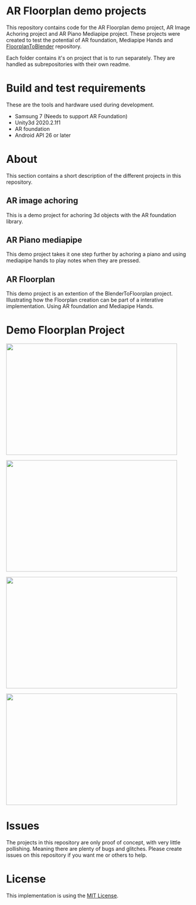 # AR Floorplan demo projects

This repository contains code for the AR Floorplan demo project, AR Image Achoring project and AR Piano Mediapipe project.
These projects were created to test the potential of AR foundation, Mediapipe Hands and [FloorplanToBlender](https://github.com/grebtsew/FloorplanToBlender3d) repository.

Each folder contains it's on project that is to run separately. They are handled as subrepositories with their own readme.

# Build and test requirements

These are the tools and hardware used during development.
* Samsung 7 (Needs to support AR Foundation)
* Unity3d 2020.2.1f1
* AR foundation
* Android API 26 or later

# About

This section contains a short description of the different projects in this repository.

## AR image achoring

This is a demo project for achoring 3d objects with the AR foundation library.

## AR Piano mediapipe

This demo project takes it one step further by achoring a piano and using mediapipe hands to play notes when they are pressed.

## AR Floorplan

This demo project is an extention of the BlenderToFloorplan project. Illustrating how the Floorplan creation can be part of a interative implementation. Using AR foundation and Mediapipe Hands.

# Demo Floorplan Project

<p align="left">
  <img width="460" height="300" src="Images/ardemo.gif">
</p>

<p align="left">
  <img width="460" height="300" src="Images/arrealifedemo.gif">
</p>

<p align="left">
  <img width="460" height="300" src="Images/PlaceObjectInRoomDemo.gif">
</p>

<p align="left">
  <img width="460" height="300" src="Images/InteractDemo.gif">
</p>

# Issues
The projects in this repository are only proof of concept, with very little pollishing. Meaning there are plenty of bugs and glitches. Please create issues on this repository if you want me or others to help.

# License
This implementation is using the [MIT License](License).